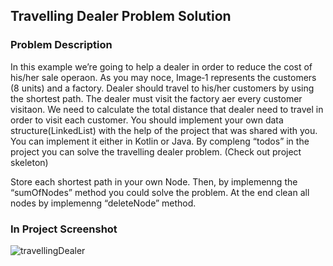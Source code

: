 ## Travelling Dealer Problem Solution

### Problem Description

In this example we’re going to help a dealer in order to reduce the cost of his/her sale operaon.
As you may noce, Image‑1 represents the customers (8 units) and a factory. 
Dealer should travel to his/her customers by using the shortest path. The dealer must visit the factory aer every customer visitaon.
We need to calculate the total distance that dealer need to travel in order to visit each customer.
You should implement your own data structure(LinkedList) with the help of the project that was shared with you.
You can implement it either in Kotlin or Java. By compleng “todos” in the project you can solve the travelling
dealer problem. (Check out project skeleton)

Store each shortest path in your own Node. Then, by implemenng the “sumOfNodes” method you could
solve the problem. At the end clean all nodes by implemenng “deleteNode” method.

### In Project Screenshot
![travellingDealer](https://user-images.githubusercontent.com/15179002/119170278-b6701d80-ba6b-11eb-8c55-91bcf9495a72.png)
